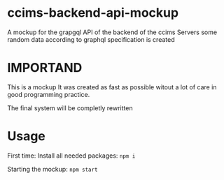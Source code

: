 # ccims-backend-api-mockup
A mockup for the grapgql API of the backend of the ccims
Servers some random data according to graphql specification is created

# IMPORTAND

This is a mockup
It was created as fast as possible witout a lot of care in good programming practice.

The final system will be completly rewritten

# Usage
First time: Install all needed packages: `npm i`

Starting the mockup: `npm start`